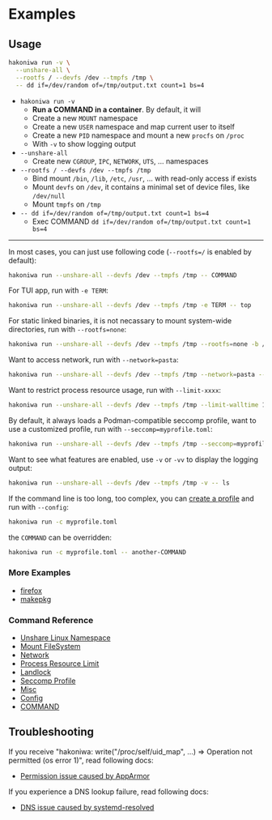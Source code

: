 # Examples

## Usage

```sh
hakoniwa run -v \
  --unshare-all \
  --rootfs / --devfs /dev --tmpfs /tmp \
  -- dd if=/dev/random of=/tmp/output.txt count=1 bs=4
```

- `hakoniwa run -v`
  - **Run a COMMAND in a container**. By default, it will
  - Create a new `MOUNT` namespace
  - Create a new `USER` namespace and map current user to itself
  - Create a new `PID` namespace and mount a new `procfs` on `/proc`
  - With `-v` to show logging output
- `--unshare-all`
  - Create new `CGROUP`, `IPC`, `NETWORK`, `UTS`, ... namespaces
- `--rootfs / --devfs /dev --tmpfs /tmp`
  - Bind mount `/bin`, `/lib`, `/etc`, `/usr`, ... with read-only access if exists
  - Mount `devfs` on `/dev`, it contains a minimal set of device files, like `/dev/null`
  - Mount `tmpfs` on `/tmp`
- `-- dd if=/dev/random of=/tmp/output.txt count=1 bs=4`
  - Exec COMMAND `dd if=/dev/random of=/tmp/output.txt count=1 bs=4`

---

In most cases, you can just use following code (`--rootfs=/` is enabled by default):

```sh
hakoniwa run --unshare-all --devfs /dev --tmpfs /tmp -- COMMAND
```

For TUI app, run with `-e TERM`:

```sh
hakoniwa run --unshare-all --devfs /dev --tmpfs /tmp -e TERM -- top
```

For static linked binaries, it is not necassary to mount system-wide directories, run with `--rootfs=none`:

```sh
hakoniwa run --unshare-all --devfs /dev --tmpfs /tmp --rootfs=none -b /mybin -- /mybin/static-linked-binaries-COMMAND
```

Want to access network, run with `--network=pasta`:

```sh
hakoniwa run --unshare-all --devfs /dev --tmpfs /tmp --network=pasta -- wget https://example.com --spider
```

Want to restrict process resource usage, run with `--limit-xxxx`:

```sh
hakoniwa run --unshare-all --devfs /dev --tmpfs /tmp --limit-walltime 1 -- sleep 2
```

By default, it always loads a Podman-compatible seccomp profile, want to use a customized profile, run with `--seccomp=myprofile.toml`:

```sh
hakoniwa run --unshare-all --devfs /dev --tmpfs /tmp --seccomp=myprofile.toml -- ls
```

Want to see what features are enabled, use `-v` or `-vv` to display the logging output:

```sh
hakoniwa run --unshare-all --devfs /dev --tmpfs /tmp -v -- ls
```

If the command line is too long, too complex, you can [create a profile](./howto-create-profile) and run with `--config`:

```sh
hakoniwa run -c myprofile.toml
```

the `COMMAND` can be overridden:

```sh
hakoniwa run -c myprofile.toml -- another-COMMAND
```

### More Examples

- [firefox](./app-firefox)
- [makepkg](./app-makepkg)

### Command Reference

- [Unshare Linux Namespace](./usage/unshare.md)
- [Mount FileSystem](./usage/mount.md)
- [Network](./usage/network.md)
- [Process Resource Limit](./usage/limit.md)
- [Landlock](./usage/landlock.md)
- [Seccomp Profile](./usage/seccomp.md)
- [Misc](./usage/misc.md)
- [Config](./usage/config.md)
- [COMMAND](./usage/command.md)

## Troubleshooting

If you receive "hakoniwa: write("/proc/self/uid_map", ...) => Operation not permitted (os error 1)", read following docs:

- [Permission issue caused by AppArmor](./troubleshooting-apparmor)

If you experience a DNS lookup failure, read following docs:

- [DNS issue caused by systemd-resolved](./troubleshooting-systemd-resolved)
